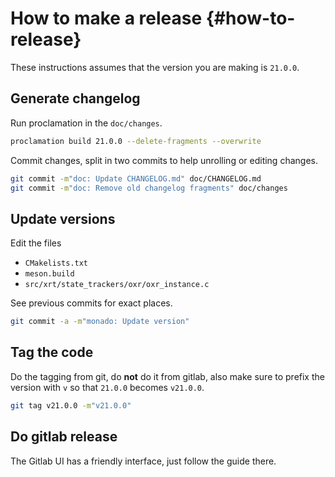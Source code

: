 # How to make a release {#how-to-release}

<!--
Copyright 2021, Collabora, Ltd. and the Monado contributors
SPDX-License-Identifier: BSL-1.0
-->

These instructions assumes that the version you are making is `21.0.0`.

## Generate changelog

Run proclamation in the `doc/changes`.

```sh
proclamation build 21.0.0 --delete-fragments --overwrite
```

Commit changes, split in two commits to help unrolling or editing changes.

```sh
git commit -m"doc: Update CHANGELOG.md" doc/CHANGELOG.md
git commit -m"doc: Remove old changelog fragments" doc/changes
```

## Update versions

Edit the files

* `CMakelists.txt`
* `meson.build`
* `src/xrt/state_trackers/oxr/oxr_instance.c`

See previous commits for exact places.

```sh
git commit -a -m"monado: Update version"
```

## Tag the code

Do the tagging from git, do **not** do it from gitlab, also make sure to prefix
the version with `v` so that `21.0.0` becomes `v21.0.0`.

```sh
git tag v21.0.0 -m"v21.0.0"
```

## Do gitlab release

The Gitlab UI has a friendly interface, just follow the guide there.
